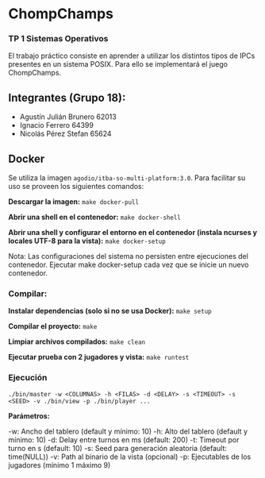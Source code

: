 # ChompChamps

### TP 1 Sistemas Operativos

El trabajo práctico consiste en aprender a utilizar los distintos tipos de IPCs presentes en un sistema POSIX. Para ello se implementará el juego ChompChamps.

## Integrantes (Grupo 18):

- Agustín Julián Brunero 62013
- Ignacio Ferrero 64399
- Nicolás Pérez Stefan 65624

## Docker

Se utiliza la imagen `agodio/itba-so-multi-platform:3.0`. Para facilitar su uso se proveen los siguientes comandos:

**Descargar la imagen:**
`make docker-pull`

**Abrir una shell en el contenedor:**
`make docker-shell`

**Abrir una shell y configurar el entorno en el contenedor (instala ncurses y locales UTF-8 para la vista):**
`make docker-setup`

Nota: Las configuraciones del sistema no persisten entre ejecuciones del contenedor. Ejecutar make docker-setup cada vez que se inicie un nuevo contenedor.

### Compilar:

**Instalar dependencias (solo si no se usa Docker):**
`make setup`

**Compilar el proyecto:**
`make`

**Limpiar archivos compilados:**
`make clean`

**Ejecutar prueba con 2 jugadores y vista:**
`make runtest`

### Ejecución

`./bin/master -w <COLUMNAS> -h <FILAS> -d <DELAY> -s <TIMEOUT> -s <SEED> -v ./bin/view -p ./bin/player ...`

**Parámetros:**

-w: Ancho del tablero (default y mínimo: 10)
-h: Alto del tablero (default y mínimo: 10)
-d: Delay entre turnos en ms (default: 200)
-t: Timeout por turno en s (default: 10)
-s: Seed para generación aleatoria (default: time(NULL))
-v: Path al binario de la vista (opcional)
-p: Ejecutables de los jugadores (mínimo 1 máximo 9)
